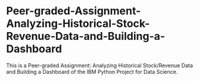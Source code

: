 # Peer-graded-Assignment-Analyzing-Historical-Stock-Revenue-Data-and-Building-a-Dashboard
This is a Peer-graded Assignment: Analyzing Historical Stock/Revenue Data and Building a Dashboard of the IBM Python Project for Data Science.
